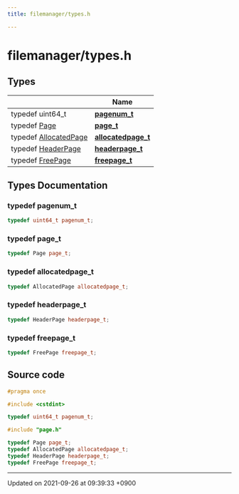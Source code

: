 ```yaml
---
title: filemanager/types.h

---
```


# filemanager/types.h



## Types

|                | Name           |
| -------------- | -------------- |
| typedef uint64_t | **[pagenum_t](/Files/types_8h#typedef-pagenum-t)**  |
| typedef [Page](/Classes/structPage) | **[page_t](/Files/types_8h#typedef-page-t)**  |
| typedef [AllocatedPage](/Classes/structAllocatedPage) | **[allocatedpage_t](/Files/types_8h#typedef-allocatedpage-t)**  |
| typedef [HeaderPage](/Classes/structHeaderPage) | **[headerpage_t](/Files/types_8h#typedef-headerpage-t)**  |
| typedef [FreePage](/Classes/structFreePage) | **[freepage_t](/Files/types_8h#typedef-freepage-t)**  |

## Types Documentation

### typedef pagenum_t

```cpp
typedef uint64_t pagenum_t;
```


### typedef page_t

```cpp
typedef Page page_t;
```


### typedef allocatedpage_t

```cpp
typedef AllocatedPage allocatedpage_t;
```


### typedef headerpage_t

```cpp
typedef HeaderPage headerpage_t;
```


### typedef freepage_t

```cpp
typedef FreePage freepage_t;
```





## Source code

```cpp
#pragma once

#include <cstdint>

typedef uint64_t pagenum_t;

#include "page.h"

typedef Page page_t;
typedef AllocatedPage allocatedpage_t;
typedef HeaderPage headerpage_t;
typedef FreePage freepage_t;
```


-------------------------------

Updated on 2021-09-26 at 09:39:33 +0900
